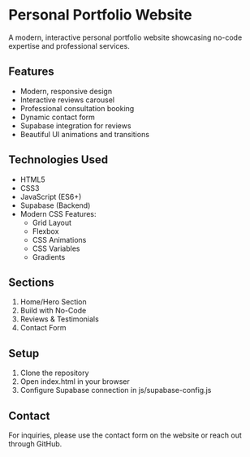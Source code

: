 # Personal Portfolio Website

A modern, interactive personal portfolio website showcasing no-code expertise and professional services.

## Features

- Modern, responsive design
- Interactive reviews carousel
- Professional consultation booking
- Dynamic contact form
- Supabase integration for reviews
- Beautiful UI animations and transitions

## Technologies Used

- HTML5
- CSS3
- JavaScript (ES6+)
- Supabase (Backend)
- Modern CSS Features:
  - Grid Layout
  - Flexbox
  - CSS Animations
  - CSS Variables
  - Gradients

## Sections

1. Home/Hero Section
2. Build with No-Code
3. Reviews & Testimonials
4. Contact Form

## Setup

1. Clone the repository
2. Open index.html in your browser
3. Configure Supabase connection in js/supabase-config.js

## Contact

For inquiries, please use the contact form on the website or reach out through GitHub.

